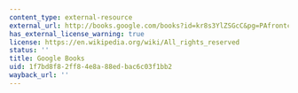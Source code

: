 ```yaml
---
content_type: external-resource
external_url: http://books.google.com/books?id=kr8s3YlZSGcC&pg=PAfrontcover
has_external_license_warning: true
license: https://en.wikipedia.org/wiki/All_rights_reserved
status: ''
title: Google Books
uid: 1f7bd8f8-2ff8-4e8a-88ed-bac6c03f1bb2
wayback_url: ''
---
```

